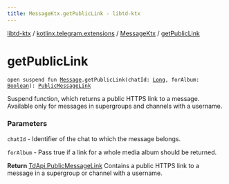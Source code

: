 ```yaml
---
title: MessageKtx.getPublicLink - libtd-ktx
---
```


[libtd-ktx](../../index.html) / [kotlinx.telegram.extensions](../index.html) / [MessageKtx](index.html) / [getPublicLink](./get-public-link.html)

# getPublicLink

`open suspend fun `[`Message`](https://tdlibx.github.io/td/docs/org/drinkless/td/libcore/telegram/TdApi.Message.html)`.getPublicLink(chatId: `[`Long`](https://kotlinlang.org/api/latest/jvm/stdlib/kotlin/-long/index.html)`, forAlbum: `[`Boolean`](https://kotlinlang.org/api/latest/jvm/stdlib/kotlin/-boolean/index.html)`): `[`PublicMessageLink`](https://tdlibx.github.io/td/docs/org/drinkless/td/libcore/telegram/TdApi.PublicMessageLink.html)

Suspend function, which returns a public HTTPS link to a message. Available only for messages
in supergroups and channels with a username.

### Parameters

`chatId` - Identifier of the chat to which the message belongs.

`forAlbum` - Pass true if a link for a whole media album should be returned.

**Return**
[TdApi.PublicMessageLink](https://tdlibx.github.io/td/docs/org/drinkless/td/libcore/telegram/TdApi.PublicMessageLink.html) Contains a public HTTPS link to a message in a supergroup or
channel with a username.


